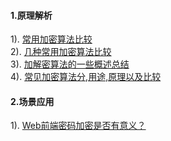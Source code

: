 #### 1.原理解析
1). [常用加密算法比较](http://blog.csdn.net/jiht594/article/details/6954155)  
2). [几种常用加密算法比较](http://blog.csdn.net/achejq/article/details/9135209)  
3). [加解密算法的一些概述总结](http://blog.chinaunix.net/uid-11582448-id-3058813.html)  
4). [常见加密算法分,用途,原理以及比较](http://blog.csdn.net/zuiyuezhou888/article/details/7557048)  
#### 2.场景应用
1). [Web前端密码加密是否有意义？](https://www.zhihu.com/question/25539382)  